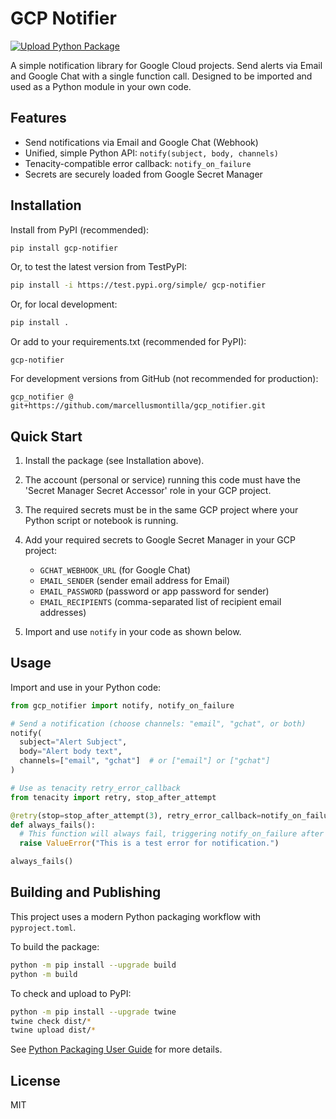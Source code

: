 # GCP Notifier

[![Upload Python Package](https://github.com/marcellusmontilla/gcp_notifier/actions/workflows/python-publish.yml/badge.svg)](https://github.com/marcellusmontilla/gcp_notifier/actions/workflows/python-publish.yml)

A simple notification library for Google Cloud projects. Send alerts via Email and Google Chat with a single function call. Designed to be imported and used as a Python module in your own code.

## Features

- Send notifications via Email and Google Chat (Webhook)
- Unified, simple Python API: `notify(subject, body, channels)`
- Tenacity-compatible error callback: `notify_on_failure`
- Secrets are securely loaded from Google Secret Manager

## Installation

Install from PyPI (recommended):

```sh
pip install gcp-notifier
```

Or, to test the latest version from TestPyPI:

```sh
pip install -i https://test.pypi.org/simple/ gcp-notifier
```

Or, for local development:

```sh
pip install .
```

Or add to your requirements.txt (recommended for PyPI):

```text
gcp-notifier
```

For development versions from GitHub (not recommended for production):

```text
gcp_notifier @ git+https://github.com/marcellusmontilla/gcp_notifier.git
```

## Quick Start

1. Install the package (see Installation above).

2. The account (personal or service) running this code must have the 'Secret Manager Secret Accessor' role in your GCP project.

3. The required secrets must be in the same GCP project where your Python script or notebook is running.

4. Add your required secrets to Google Secret Manager in your GCP project:

   - `GCHAT_WEBHOOK_URL` (for Google Chat)
   - `EMAIL_SENDER` (sender email address for Email)
   - `EMAIL_PASSWORD` (password or app password for sender)
   - `EMAIL_RECIPIENTS` (comma-separated list of recipient email addresses)

5. Import and use `notify` in your code as shown below.

## Usage

Import and use in your Python code:

```python
from gcp_notifier import notify, notify_on_failure

# Send a notification (choose channels: "email", "gchat", or both)
notify(
  subject="Alert Subject",
  body="Alert body text",
  channels=["email", "gchat"]  # or ["email"] or ["gchat"]
)

# Use as tenacity retry_error_callback
from tenacity import retry, stop_after_attempt

@retry(stop=stop_after_attempt(3), retry_error_callback=notify_on_failure)
def always_fails():
  # This function will always fail, triggering notify_on_failure after retries
  raise ValueError("This is a test error for notification.")

always_fails()
```

## Building and Publishing

This project uses a modern Python packaging workflow with `pyproject.toml`.

To build the package:

```sh
python -m pip install --upgrade build
python -m build
```

To check and upload to PyPI:

```sh
python -m pip install --upgrade twine
twine check dist/*
twine upload dist/*
```

See [Python Packaging User Guide](https://packaging.python.org/en/latest/tutorials/packaging-projects/) for more details.

## License

MIT
